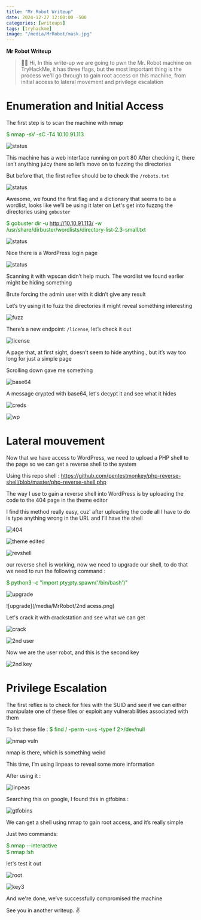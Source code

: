 ```yaml
---
title: "Mr Robot Writeup"
date: 2024-12-27 12:00:00 -500
categories: [writeups]
tags: [tryhackme]
image: "/media/MrRobot/mask.jpg"
---
```


**Mr Robot Writeup**

> ✋🏻 Hi, In this write-up we are going to pwn the Mr. Robot machine on TryHackMe, it has three flags, but the most important thing is the process we'll go through to gain root access on this machine, from initial access to lateral movement and privilege escalation

# Enumeration and Initial Access

The first step is to scan the machine with nmap

<span style="color:green">$ nmap -sV -sC -T4 10.10.91.113</span>

![status](/media/MrRobot/nmapscan.png)

This machine has a web interface running on port 80
After checking it, there isn’t anything juicy there so let’s move on to fuzzing the directories

But before that, the first reflex should be to check the `/robots.txt`

![status](/media/MrRobot/robots.png)

Awesome, we found the first flag and a dictionary that seems to be a wordlist, looks like we’ll be using it later on
Let's get into fuzzng the directories using `gobuster` 

<span style="color:green">$ gobuster dir -u http://10.10.91.113/  -w /usr/share/dirbuster/wordlists/directory-list-2.3-small.txt</span>

![status](/media/MrRobot/wp.png)

Nice there is a WordPress login page

![status](/media/MrRobot/login.png)

Scanning it with wpscan didn’t help much. The wordlist we found earlier might be hiding something

Brute forcing the admin user with it didn’t give any result

Let’s try using it to fuzz the directories it might reveal something interesting

![fuzz](/media/MrRobot/fuzz.png)

There’s a new endpoint: `/license`, let’s check it out

![license](/media/MrRobot/license.png)

A page that, at first sight, doesn’t seem to hide anything., but it’s way too long for just a simple page

Scrolling down gave me something

![base64](/media/MrRobot/base.png)

A message crypted with base64, let's decypt it and see what it hides

![creds](/media/MrRobot/creds.png)

![wp](/media/MrRobot/wpsuccess.png)

# Lateral mouvement

Now that we have access to WordPress, we need to upload a PHP shell to the page so we can get a reverse shell to the system

Using this repo shell : <span style="color:green"><a>https://github.com/pentestmonkey/php-reverse-shell/blob/master/php-reverse-shell.php</a></span>

The way I use to gain a reverse shell into WordPress is by uploading the code to the 404 page in the theme editor 

I find this method really easy, cuz' after uploading the code all I have to do is type anything wrong in the URL and I’ll have the shell

![404](/media/MrRobot/404.png)

![theme edited](/media/MrRobot/theme.png)

![revshell](/media/MrRobot/revshell.png)

our reverse shell is working, now we need to upgrade our shell, to do that we need to run the following command :

<span style="color:green">$ python3 -c "import pty;pty.spawn('/bin/bash')"</span>

![upgrade](/media/MrRobot/upgrade.png)

![upgrade](/media/MrRobot/2nd acess.png)

Let's crack it with crackstation and see what we can get 

![crack](/media/MrRobot/crack.png)

![2nd user](/media/MrRobot/robot2.png)

Now we are the user robot, and this is the second key

![2nd key](/media/MrRobot/key2.png)

# Privilege Escalation

The first reflex is to check for files with the SUID and see if we can either manipulate one of these files or exploit any vulnerabilities associated with them

To list these file : <span style="color:green">$ find / -perm -u=s -type f 2>/dev/null </span>

![nmap vuln](/media/MrRobot/nmap2.png)

nmap is there, which is something weird

This time, I’m using linpeas to reveal some more information

After using it :

![linpeas](/media/MrRobot/linpeas.png)

Searching this on google, I found this in gtfobins :

![gtfobins](/media/MrRobot/gtfobins.png)

We can get a shell using nmap to gain root access, and it’s really simple
 
Just two commands: 

<span style="color:green">$ nmap --interactive <br> </span>
<span style="color:green">$ nmap !sh </span>

let's test it out 

![root](/media/MrRobot/root.png)

![key3](/media/MrRobot/key3.png)


And we're done, we’ve successfully compromised the machine

See you in another writeup. ✌️
